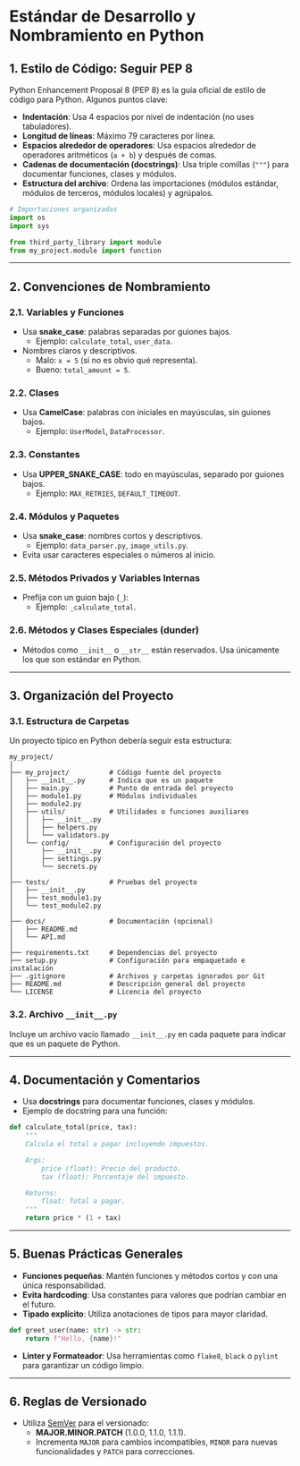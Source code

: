 # Estándar de Desarrollo y Nombramiento en Python

## **1. Estilo de Código: Seguir PEP 8**
Python Enhancement Proposal 8 (PEP 8) es la guía oficial de estilo de código para Python. Algunos puntos clave:

- **Indentación**: Usa 4 espacios por nivel de indentación (no uses tabuladores).
- **Longitud de líneas**: Máximo 79 caracteres por línea.
- **Espacios alrededor de operadores**: Usa espacios alrededor de operadores aritméticos (`a + b`) y después de comas.
- **Cadenas de documentación (docstrings)**: Usa triple comillas (`"""`) para documentar funciones, clases y módulos.
- **Estructura del archivo**: Ordena las importaciones (módulos estándar, módulos de terceros, módulos locales) y agrúpalos.

```python
# Importaciones organizadas
import os
import sys

from third_party_library import module
from my_project.module import function
```

---

## **2. Convenciones de Nombramiento**

### **2.1. Variables y Funciones**
- Usa **snake_case**: palabras separadas por guiones bajos.
  - Ejemplo: `calculate_total`, `user_data`.
- Nombres claros y descriptivos.
  - Malo: `x = 5` (si no es obvio qué representa).
  - Bueno: `total_amount = 5`.

### **2.2. Clases**
- Usa **CamelCase**: palabras con iniciales en mayúsculas, sin guiones bajos.
  - Ejemplo: `UserModel`, `DataProcessor`.

### **2.3. Constantes**
- Usa **UPPER_SNAKE_CASE**: todo en mayúsculas, separado por guiones bajos.
  - Ejemplo: `MAX_RETRIES`, `DEFAULT_TIMEOUT`.

### **2.4. Módulos y Paquetes**
- Usa **snake_case**: nombres cortos y descriptivos.
  - Ejemplo: `data_parser.py`, `image_utils.py`.
- Evita usar caracteres especiales o números al inicio.

### **2.5. Métodos Privados y Variables Internas**
- Prefija con un guion bajo (`_`):
  - Ejemplo: `_calculate_total`.

### **2.6. Métodos y Clases Especiales (dunder)**
- Métodos como `__init__` o `__str__` están reservados. Usa únicamente los que son estándar en Python.

---

## **3. Organización del Proyecto**

### **3.1. Estructura de Carpetas**
Un proyecto típico en Python debería seguir esta estructura:

```
my_project/
│
├── my_project/          # Código fuente del proyecto
│   ├── __init__.py      # Indica que es un paquete
│   ├── main.py          # Punto de entrada del proyecto
│   ├── module1.py       # Módulos individuales
│   ├── module2.py
│   ├── utils/           # Utilidades o funciones auxiliares
│   │   ├── __init__.py
│   │   ├── helpers.py
│   │   └── validators.py
│   └── config/          # Configuración del proyecto
│       ├── __init__.py
│       ├── settings.py
│       └── secrets.py
│
├── tests/               # Pruebas del proyecto
│   ├── __init__.py
│   ├── test_module1.py
│   └── test_module2.py
│
├── docs/                # Documentación (opcional)
│   ├── README.md
│   └── API.md
│
├── requirements.txt     # Dependencias del proyecto
├── setup.py             # Configuración para empaquetado e instalación
├── .gitignore           # Archivos y carpetas ignorados por Git
├── README.md            # Descripción general del proyecto
└── LICENSE              # Licencia del proyecto
```

### **3.2. Archivo `__init__.py`**
Incluye un archivo vacío llamado `__init__.py` en cada paquete para indicar que es un paquete de Python.

---

## **4. Documentación y Comentarios**

- Usa **docstrings** para documentar funciones, clases y módulos.
- Ejemplo de docstring para una función:

```python
def calculate_total(price, tax):
    """
    Calcula el total a pagar incluyendo impuestos.

    Args:
        price (float): Precio del producto.
        tax (float): Porcentaje del impuesto.

    Returns:
        float: Total a pagar.
    """
    return price * (1 + tax)
```

---

## **5. Buenas Prácticas Generales**

- **Funciones pequeñas**: Mantén funciones y métodos cortos y con una única responsabilidad.
- **Evita hardcoding**: Usa constantes para valores que podrían cambiar en el futuro.
- **Tipado explícito**: Utiliza anotaciones de tipos para mayor claridad.

```python
def greet_user(name: str) -> str:
    return f"Hello, {name}!"
```

- **Linter y Formateador**: Usa herramientas como `flake8`, `black` o `pylint` para garantizar un código limpio.

---

## **6. Reglas de Versionado**
- Utiliza [SemVer](https://semver.org/) para el versionado:
  - **MAJOR.MINOR.PATCH** (1.0.0, 1.1.0, 1.1.1).
  - Incrementa `MAJOR` para cambios incompatibles, `MINOR` para nuevas funcionalidades y `PATCH` para correcciones.
